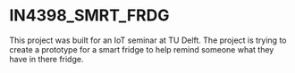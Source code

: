 # IN4398_SMRT_FRDG
This project was built for an IoT seminar at TU Delft. The project is trying to create a prototype for a smart fridge to help remind someone what they have in there fridge.
